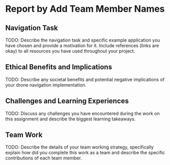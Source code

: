 # Report by Add Team Member Names

## Navigation Task

TODO: Describe the navigation task and specific example application you have chosen and provide a motivation for it. Include references (links are okay) to all resources you have used throughout your project.

## Ethical Benefits and Implications

TODO: Describe any societal benefits and potential negative implications of your drone navigation implementation.

## Challenges and Learning Experiences

TODO: Discuss any challenges you have encountered during the work on this assignment and describe the biggest learning takeaways.

## Team Work

TODO: Describe the details of your team working strategy, specifically explain how did you complete this work as a team and describe the specific contributions of each team member.
